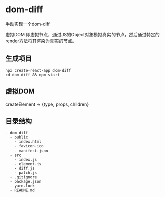 # dom-diff
手动实现一个dom-diff

虚拟DOM
即虚拟节点，通过JS的Object对象模拟真实的节点，然后通过特定的render方法将其渲染为真实的节点。

## 生成项目

```
npx create-react-app dom-diff
cd dom-diff && npm start

```

## 虚拟DOM
createElement => {type, props, children}

## 目录结构

```
- dom-diff
  - public
    - index.html
    - favicon.ico
    - manifest.json
  - src
    - index.js
    - element.js
    - diff.js
    - patch.js
  - .gitignore
  - package.json
  - yarn.lock
  - README.md

```
